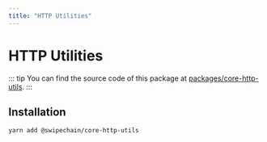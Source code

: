 ```yaml
---
title: "HTTP Utilities"
---
```


# HTTP Utilities

::: tip
You can find the source code of this package at [packages/core-http-utils](https://github.com/Swipechain/swipechain-core/tree/develop/packages/core-http-utils).
:::

## Installation

```bash
yarn add @swipechain/core-http-utils
```
